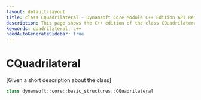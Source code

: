 ```yaml
---
layout: default-layout
title: class CQuadrilateral - Dynamsoft Core Module C++ Edition API Reference
description: This page shows the C++ edition of the class CQuadrilateral in Dynamsoft Core Module.
keywords: quadrilateral, c++
needAutoGenerateSidebar: true
---
```


# CQuadrilateral

[Given a short description about the class]

```cpp
class dynamsoft::core::basic_structures::CQuadrilateral 
```
